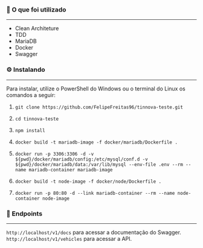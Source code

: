 ### 🧠  O que foi utilizado
---
* Clean Architeture
* TDD
* MariaDB
* Docker
* Swagger

### ⚙️ Instalando
---
Para instalar, utilize o PowerShell do Windows ou o terminal do Linux os comandos a seguir:

1. ```git clone https://github.com/FelipeFreitas96/tinnova-teste.git```

2. ```cd tinnova-teste```

3. ```npm install```

4. ```docker build -t mariadb-image -f docker/mariadb/Dockerfile .```

5. ```docker run -p 3306:3306 -d -v ${pwd}/docker/mariadb/config:/etc/mysql/conf.d -v ${pwd}/docker/mariadb/data:/var/lib/mysql --env-file .env --rm --name mariadb-container mariadb-image```

6. ```docker build -t node-image -f docker/node/Dockerfile .```
7. ```docker run -p 80:80 -d --link mariadb-container --rm --name node-container node-image```

### 📍  Endpoints
---
```http://localhost/v1/docs``` para acessar a documentação do Swagger.
```http://localhost/v1/vehicles``` para acessar a API.